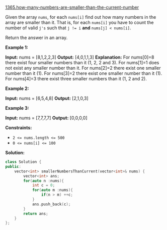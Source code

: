 [1365.how-many-numbers-are-smaller-than-the-current-number](https://leetcode.com/problems/how-many-numbers-are-smaller-than-the-current-number/)  

Given the array `nums`, for each `nums[i]` find out how many numbers in the array are smaller than it. That is, for each `nums[i]` you have to count the number of valid `j's` such that `j != i` **and** `nums[j] < nums[i]`.

Return the answer in an array.

**Example 1:**

**Input:** nums = \[8,1,2,2,3\]
**Output:** \[4,0,1,1,3\]
**Explanation:** 
For nums\[0\]=8 there exist four smaller numbers than it (1, 2, 2 and 3). 
For nums\[1\]=1 does not exist any smaller number than it.
For nums\[2\]=2 there exist one smaller number than it (1). 
For nums\[3\]=2 there exist one smaller number than it (1). 
For nums\[4\]=3 there exist three smaller numbers than it (1, 2 and 2).

**Example 2:**

**Input:** nums = \[6,5,4,8\]
**Output:** \[2,1,0,3\]

**Example 3:**

**Input:** nums = \[7,7,7,7\]
**Output:** \[0,0,0,0\]

**Constraints:**

*   `2 <= nums.length <= 500`
*   `0 <= nums[i] <= 100`  



**Solution:**  

```cpp
class Solution {
public:
    vector<int> smallerNumbersThanCurrent(vector<int>& nums) {
        vector<int> ans;
        for(auto n :nums){
            int c = 0;
            for(auto m :nums){
                if(n > m) ++c;
            }
            ans.push_back(c);
        }
        return ans;
    }
};
```
      